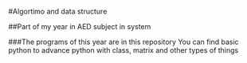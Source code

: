 #Algortimo and data structure 
  
##Part of my year in AED subject in system 

###The programs of this year are in this repository
You can find basic python to advance python with class, matrix and other types of things
  

